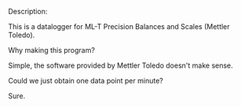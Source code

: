Description:

This is a datalogger for ML-T Precision Balances and Scales (Mettler Toledo).

Why making this program?

Simple, the software provided by Mettler Toledo doesn't make sense.

Could we just obtain one data point per minute?

Sure.
